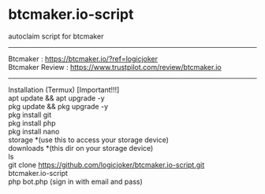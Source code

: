 # btcmaker.io-script
autoclaim script for btcmaker
*****
Btcmaker : https://btcmaker.io/?ref=logicjoker<br>
Btcmaker Review : https://www.trustpilot.com/review/btcmaker.io<br>
*****
Installation (Termux) [Important!!!]<br>
apt update && apt upgrade -y<br>
pkg update && pkg upgrade -y<br>
pkg install git<br>
pkg install php<br>
pkg install nano<br>
storage *(use this to access your storage device)<br>
downloads *(this dir on your storage device)<br>
ls<br>
git clone https://github.com/logicjoker/btcmaker.io-script.git<br>
btcmaker.io-script<br>
php bot.php (sign in with email and pass)
<br> 
